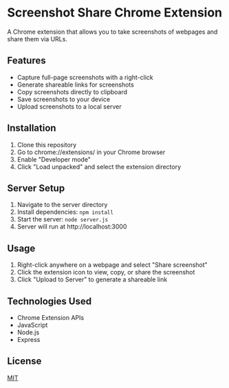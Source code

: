 # Screenshot Share Chrome Extension

A Chrome extension that allows you to take screenshots of webpages and share them via URLs.

## Features

- Capture full-page screenshots with a right-click
- Generate shareable links for screenshots
- Copy screenshots directly to clipboard
- Save screenshots to your device
- Upload screenshots to a local server

## Installation

1. Clone this repository
2. Go to chrome://extensions/ in your Chrome browser
3. Enable "Developer mode"
4. Click "Load unpacked" and select the extension directory

## Server Setup

1. Navigate to the server directory
2. Install dependencies: `npm install`
3. Start the server: `node server.js`
4. Server will run at http://localhost:3000

## Usage

1. Right-click anywhere on a webpage and select "Share screenshot"
2. Click the extension icon to view, copy, or share the screenshot
3. Click "Upload to Server" to generate a shareable link

## Technologies Used

- Chrome Extension APIs
- JavaScript
- Node.js
- Express

## License

[MIT](LICENSE)

